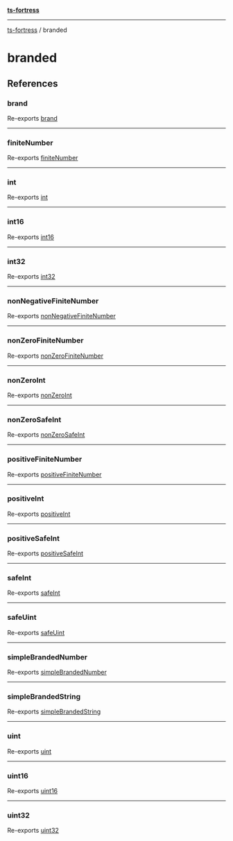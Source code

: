 [**ts-fortress**](README.md)

---

[ts-fortress](README.md) / branded

# branded

## References

### brand

Re-exports [brand](branded/brand.md#brand)

---

### finiteNumber

Re-exports [finiteNumber](branded/number/finite-number.md#finitenumber)

---

### int

Re-exports [int](branded/number/int.md#int)

---

### int16

Re-exports [int16](branded/number/int16.md#int16)

---

### int32

Re-exports [int32](branded/number/int32.md#int32)

---

### nonNegativeFiniteNumber

Re-exports [nonNegativeFiniteNumber](branded/number/non-negative-finite-number.md#nonnegativefinitenumber)

---

### nonZeroFiniteNumber

Re-exports [nonZeroFiniteNumber](branded/number/non-zero-finite-number.md#nonzerofinitenumber)

---

### nonZeroInt

Re-exports [nonZeroInt](branded/number/non-zero-int.md#nonzeroint)

---

### nonZeroSafeInt

Re-exports [nonZeroSafeInt](branded/number/non-zero-safe-int.md#nonzerosafeint)

---

### positiveFiniteNumber

Re-exports [positiveFiniteNumber](branded/number/positive-finite-number.md#positivefinitenumber)

---

### positiveInt

Re-exports [positiveInt](branded/number/positive-int.md#positiveint)

---

### positiveSafeInt

Re-exports [positiveSafeInt](branded/number/positive-safe-int.md#positivesafeint)

---

### safeInt

Re-exports [safeInt](branded/number/safe-int.md#safeint)

---

### safeUint

Re-exports [safeUint](branded/number/safe-uint.md#safeuint)

---

### simpleBrandedNumber

Re-exports [simpleBrandedNumber](branded/simple-branded-number.md#simplebrandednumber)

---

### simpleBrandedString

Re-exports [simpleBrandedString](branded/simple-branded-string.md#simplebrandedstring)

---

### uint

Re-exports [uint](branded/number/uint.md#uint)

---

### uint16

Re-exports [uint16](branded/number/uint16.md#uint16)

---

### uint32

Re-exports [uint32](branded/number/uint32.md#uint32)
